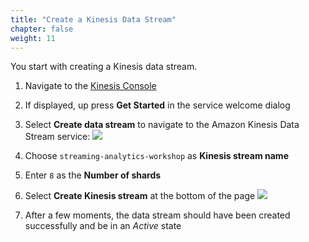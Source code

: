 ```yaml
---
title: "Create a Kinesis Data Stream"
chapter: false
weight: 11
---
```


You start with creating a Kinesis data stream.

1. Navigate to the [Kinesis Console](https://console.aws.amazon.com/kinesis)

1. If displayed, up press **Get Started** in the service welcome dialog

1. Select **Create data stream** to navigate to the Amazon Kinesis Data Stream service:
	![](/images/kinesis-welcome-create-stream.png)

1. Choose `streaming-analytics-workshop` as **Kinesis stream name** 

1. Enter `8` as the **Number of shards**

1. Select **Create Kinesis stream** at the bottom of the page
	![](/images/kds-create-stream.png)

1. After a few moments, the data stream should have been created successfully and be in an *Active* state

